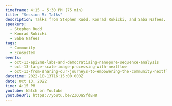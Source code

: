 ```yaml
---
timeframe: 4:15 - 5:30 PM (75 min)
title: "Session 5: Talks"
description: Talks from Stephen Rudd, Konrad Rokicki, and Saba Nafees.
speakers:
  - Stephen Rudd
  - Konrad Rokicki
  - Saba Nafees
tags:
  - Community
  - Ecosystem
events:
  - oct-13-epi2me-labs-and-democratising-nanopore-sequence-analysis
  - oct-13-large-scale-image-processing-with-nextflow
  - oct-13-from-sharing-our-journeys-to-empowering-the-community-nextflow-and-beyond
datetime: 2022-10-13T16:15:00.000Z
date: Oct 13, 2022
time: 4:15 PM
youtube: Watch on Youtube
youtubeUrl: https://youtu.be/ZZODaSfdEH8
---
```

